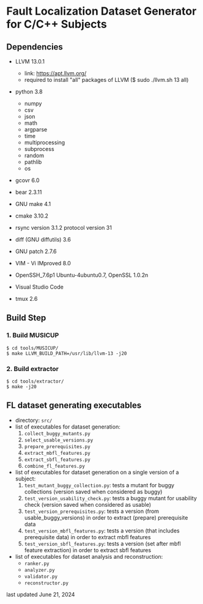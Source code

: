 # Fault Localization Dataset Generator for C/C++ Subjects

## Dependencies
* LLVM 13.0.1
  * link: https://apt.llvm.org/
  * required to install "all" packages of LLVM ($ sudo ./llvm.sh 13 all)

* python 3.8
  * numpy
  * csv
  * json
  * math
  * argparse
  * time
  * multiprocessing
  * subprocess
  * random
  * pathlib
  * os
* gcovr 6.0
* bear 2.3.11
* GNU make 4.1
* cmake 3.10.2

* rsync  version 3.1.2  protocol version 31
* diff (GNU diffutils) 3.6
* GNU patch 2.7.6

* VIM - Vi IMproved 8.0
* OpenSSH_7.6p1 Ubuntu-4ubuntu0.7, OpenSSL 1.0.2n
* Visual Studio Code
* tmux 2.6

## Build Step
### 1. Build MUSICUP
```
$ cd tools/MUSICUP/
$ make LLVM_BUILD_PATH=/usr/lib/llvm-13 -j20
```

### 2. Build extractor
```
$ cd tools/extractor/
$ make -j20
```

## FL dataset generating executables
* directory: ``src/``
* list of executables for dataset generation:
  1. ``collect_buggy_mutants.py``                                                                                                  
  2. ``select_usable_versions.py``
  3. ``prepare_prerequisites.py``
  4. ``extract_mbfl_features.py``
  5. ``extract_sbfl_features.py``
  6. ``combine_fl_features.py``
* list of executables for dataset generation on a single version of a subject:
  1. ``test_mutant_buggy_collection.py``: tests a mutant for buggy collections (version saved when considered as buggy)
  2. ``test_version_usability_check.py``: tests a buggy mutant for usability check (version saved when considered as usable)
  3. ``test_version_prerequisites.py``: tests a version (from usable_buggy_versions) in order to extract (prepare) prerequisite data
  4. ``test_version_mbfl_features.py``: tests a version (that includes prerequisite data) in order to extract mbfl features
  5. ``test_version_sbfl_features.py``: tests a version (set after mbfl feature extraction) in order to extract sbfl features
* list of executables for dataset analysis and reconstruction:
  * ``ranker.py``
  * ``analyzer.py``
  * ``validator.py``
  * ``reconstructor.py``

last updated June 21, 2024
